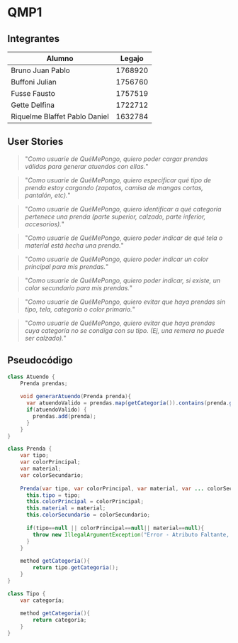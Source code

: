 # QMP1

## Integrantes
| Alumno                        | Legajo  |
|-------------------------------|---------|
| Bruno Juan Pablo              | 1768920 |
| Buffoni Julian                | 1756760 |
| Fusse Fausto                  | 1757519 |
| Gette Delfina                 | 1722712 |
| Riquelme Blaffet Pablo Daniel | 1632784 |

## User Stories

>"*Como usuarie de QuéMePongo, quiero poder cargar prendas válidas para generar atuendos con ellas.*"

>"*Como usuarie de QuéMePongo, quiero especificar qué tipo de prenda estoy cargando (zapatos, camisa de mangas cortas, pantalón, etc).*"

>"*Como usuarie de QuéMePongo, quiero identificar a qué categoría pertenece una prenda (parte superior, calzado, parte inferior, accesorios).*"

>"*Como usuarie de QuéMePongo, quiero poder indicar de qué tela o material está hecha una prenda.*"

>"*Como usuarie de QuéMePongo, quiero poder indicar un color principal para mis prendas.*"

>"*Como usuarie de QuéMePongo, quiero poder indicar, si existe, un color secundario para mis prendas.*"

>"*Como usuarie de QuéMePongo, quiero evitar que haya prendas sin tipo, tela, categoría o color primario.*"

>"*Como usuarie de QuéMePongo, quiero evitar que haya prendas cuya categoría no se condiga con su tipo. (Ej, una remera no puede ser calzado).*"

## Pseudocódigo

```java
class Atuendo {
    Prenda prendas;
    
    void generarAtuendo(Prenda prenda){
      var atuendoValido = prendas.map(getCategoría()).contains(prenda.getCategoría());
      if(atuendoValido) {
        prendas.add(prenda);
      }
    }
}

class Prenda {
    var tipo;
    var colorPrincipal;
    var material;
    var colorSecundario;
    
    Prenda(var tipo, var colorPrincipal, var material, var ... colorSecundario){
      this.tipo = tipo;
      this.colorPrincipal = colorPrincipal;
      this.material = material;
      this.colorSecundario = colorSecundario;
      
      if(tipo==null || colorPrincipal==null|| material==null){
        throw new IllegalArgumentException("Error - Atributo Faltante, no se cargó prenda");
      }
    }
    
    method getCategoria(){
        return tipo.getCategoria();
    }
}

class Tipo {
    var categoría;
    
    method getCategoria(){
        return categoria;
    }
}
```
